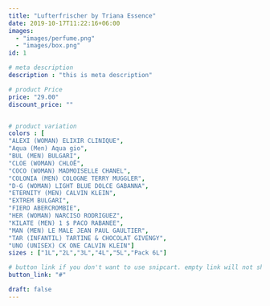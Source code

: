 ```yaml
---
title: "Lufterfrischer by Triana Essence"
date: 2019-10-17T11:22:16+06:00
images: 
  - "images/perfume.png"
  - "images/box.png"
id: 1

# meta description
description : "this is meta description"

# product Price
price: "29.00"
discount_price: ""


# product variation
colors : [
"ALEXI (WOMAN) ELIXIR CLINIQUE",
"Aqua (Men) Aqua gio",
"BUL (MEN) BULGARI",
"CLOE (WOMAN) CHLOË",
"COCO (WOMAN) MADMOISELLE CHANEL",
"COLONIA (MEN) COLOGNE TERRY MUGGLER",
"D-G (WOMAN) LIGHT BLUE DOLCE GABANNA",
"ETERNITY (MEN) CALVIN KLEIN",
"EXTREM BULGARI",
"FIERO ABERCROMBIE",
"HER (WOMAN) NARCISO RODRIGUEZ",
"KILATE (MEN) 1 $ PACO RABANEE",
"MAN (MEN) LE MALE JEAN PAUL GAULTIER",
"TAR (INFANTIL) TARTINE & CHOCOLAT GIVENGY",
"UNO (UNISEX) CK ONE CALVIN KLEIN"]
sizes : ["1L","2L","3L","4L","5L","Pack 6L"] 

# button link if you don't want to use snipcart. empty link will not show button
button_link: "#"

draft: false
---
```

